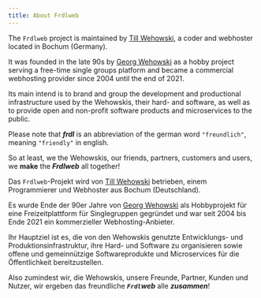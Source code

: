 ```yaml
---
title: About Frdlweb
---
```



<div ng-show="langIsDefault==true || langShortCode=='en'">
 
The `Frdlweb` project is maintained by [Till Wehowski](https://webfan.de/u/frdl-github-2658030), a coder and webhoster located in Bochum (Germany).

It was founded in the late 90s by [Georg Wehowski](https://wehowski.de) as a hobby project serving a free-time single groups platform and became a commercial webhosting provider since 2004 until the end of 2021.

Its main intend is to brand and group the development and productional infrastructure used by the Wehowskis, their hard- and software, as well as to provide open and non-profit software products and microservices to the public.

Please note that ***frdl*** is an abbreviation of the german word `"freundlich"`, meaning `"friendly"` in english. 

So at least, we the Wehowskis, our friends, partners, customers and users, we **make** the ***Frdlweb*** all together!

 </div>
 
 
 
<div ng-show="langShortCode=='de'" ng-cloak>
 
Das `Frdlweb`-Projekt wird von [Till Wehowski](https://webfan.de/u/frdl-github-2658030) betrieben, einem Programmierer und Webhoster aus Bochum (Deutschland).

Es wurde Ende der 90er Jahre von [Georg Wehowski](https://wehowski.de) als Hobbyprojekt für eine Freizeitplattform für Singlegruppen gegründet und war seit 2004 bis Ende 2021 ein kommerzieller Webhosting-Anbieter.

Ihr Hauptziel ist es, die von den Wehowskis genutzte Entwicklungs- und Produktionsinfrastruktur, ihre Hard- und Software zu organisieren sowie offene und gemeinnützige Softwareprodukte und Microservices für die Öffentlichkeit bereitzustellen.

Also zumindest wir, die Wehowskis, unsere Freunde, Partner, Kunden und Nutzer, wir ergeben das freundliche ***`Frdl`web*** alle ***zusammen***!

 </div>
